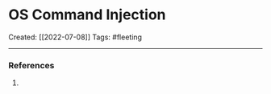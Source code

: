 

# OS Command Injection
Created:  [[2022-07-08]]
Tags: #fleeting 

---















### References
1. 
